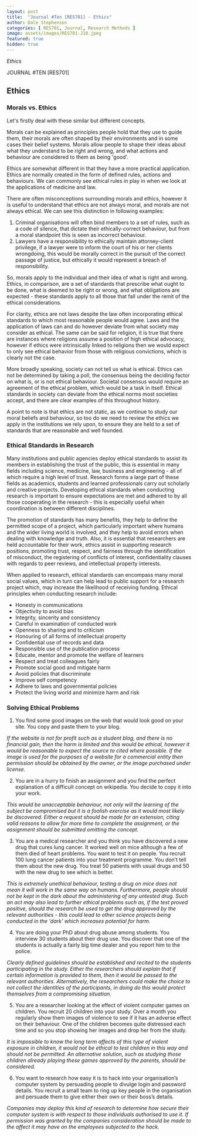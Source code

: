```yaml
---
layout: post
title:  "Journal #Ten [RES701] - Ethics" 
author: Dale Stephenson
categories: [ RES701, Journal, Research Methods ]
image: assets/images/RES701-J10.jpeg
featured: true
hidden: true
---
```

<i>Ethics</i>

JOURNAL #TEN [RES701]

<h2>Ethics</h2>

<h3>Morals vs. Ethics</h3>

Let's firstly deal with these similar but different concepts. 

Morals can be explained as principles people hold that they use to guide them, their morals are often shaped by their environments and in some cases their belief systems. Morals allow people to shape their ideas about what they understand to be right and wrong, and what actions and behaviour are considered to them as being 'good'.

Ethics are somewhat different in that they have a more practical application. Ethics are normally created in the form of defined rules, actions and behaviours. We can commonly see ethical rules in play in when we look at the applications of medicine and law.

There are often misconceptions surrounding morals and ethics, however it is useful to understand that ethics are not always moral, and morals are not always ethical. We can see this distinction in following examples:

1. Criminal organisations will often bind members to a set of rules, such as a code of silence, that dictate their ethically-correct behaviour, but from a moral standpoint this is seen as incorrect behaviour. 
2. Lawyers have a responsibility to ethically maintain attorney-client privilege, if a lawyer were to inform the court of his or her clients wrongdoing, this would be morally correct in the pursuit of the correct passage of justice, but ethically it would represent a breach of responsibility. 

So, morals apply to the individual and their idea of what is right and wrong. Ethics, in comparison, are a set of standards that prescribe what ought to be done, what is deemed to be right or wrong, and what obligations are expected - these standards apply to all those that fall under the remit of the ethical considerations.  

For clarity, ethics are not laws despite the law often incorporating ethical standards to which most reasonable people would agree. Laws and the application of laws can and do however deviate from what society may consider as ethical. The same can be said for religion, it is true that there are instances where religions assume a position of high ethical advocacy, however if ethics were intrinsically linked to religions then we would expect to only see ethical behavior from those with religious convictions, which is clearly not the case.

More broadly speaking, society can not tell us what is ethical. Ethics can not be determined by taking a poll, the consensus being the deciding factor on what is, or is not ethical behaviour. Societal consensus would require an agreement of the ethical problem, which would be a task in itself. Ethical standards in society can deviate from the ethical norms most societies accept, and there are clear examples of this throughout history.

A point to note is that ethics are not static, as we continue to study our moral beliefs and behaviour, so too do we need to review the ethics we apply in the institutions we rely upon, to ensure they are held to a set of standards that are reasonable and well founded.

<h3>Ethical Standards in Research</h3>

Many institutions and public agencies deploy ethical standards to assist its members in establishing the trust of the public, this is essential in many fields including science, medicine, law, business and engineering -  all of which require a high level of trust. Research forms a large part of these fields as academics, students and learned professionals carry out scholarly and creative projects. Developing ethical standards when conducting research is important to ensure expectations are met and adhered to by all those cooperating in the research - this is especially useful when coordination is between different disciplines.

The promotion of standards has many benefits, they help to define the permitted scope of a project, which particularly important where humans and the wider living world is involved, and they help to avoid errors when dealing with knowledge and truth. Also, it is essential that researchers are held accountable for their work, ethics assist in supporting research positions, promoting trust, respect, and fairness through the identification of misconduct, the registering of conflicts of interest, confidentiality clauses with regards to peer reviews, and intellectual property interests. 

When applied to research, ethical standards can encompass many moral social values, which in turn can help lead to public support for a research project which, may increase the likelihood of receiving funding. Ethical principles when conducting research include:

- Honesty in communications
- Objectivity to avoid bias
- Integrity, sincerity and consistency 
- Careful in examination of conducted work
- Openness to sharing and to criticism 
- Honouring of all forms of intellectual property
- Confidential use of records and data
- Responsible use of the publication process
- Educate, mentor and promote the welfare of learners 
- Respect and treat colleagues fairly 
- Promote social good and mitigate harm
- Avoid policies that discriminate
- Improve self competency 
- Adhere to laws and governmental policies 
- Protect the living world and minimize harm and risk 

<h3>Solving Ethical Problems</h3>

1. You find some good images on the web that would look good on your site. You copy and paste them to your blog.

<i>If the website is not for profit such as a student blog, and there is no financial gain, then the harm is limited and this would be ethical, however it would be reasonable to expect the source to cited where possible. If the image is used for the purposes of a website for a commercial entity then permission should be obtained by the owner, or the image purchased under license.</i>

2. You are in a hurry to finish an assignment and you find the perfect explanation of a difficult concept on wikipedia. You decide to copy it into your work.

<i>This would be unacceptable behaviour, not only will the learning of the subject be compromised but it is a foolish exercise as it would most likely be discovered. Either a request should be made for an extension, citing valid reasons to allow for more time to complete the assignment, or the assignment should be submitted omitting the concept.</i>

3. You are a medical researcher and you think you have discovered a new drug that cures lung cancer. It worked well on mice although a few of them died of heart problems. You want to test it on people. You recruit 100 lung cancer patients into your treatment programme. You don’t tell them about the new drug. You treat 50 patients with usual drugs and 50 with the new drug to see which is better.

<i>This is extremely unethical behaviour, testing a drug on mice does not mean it will work in the same way on humans. Furthermore, people should not be kept in the dark about the administering of any untested drug. Such an act may also lead to further ethical problems such as, if the test proved positive, should the research be used to get the drug approved by the relevant authorities - this could lead to other science projects being conducted in the 'dark' which increases potential for harm.</i>  

4. You are doing your PhD about drug abuse among students. You interview 30 students about their drug use. You discover that one of the students is actually a fairly big time dealer and you report him to the police.

<i>Clearly defined guidelines should be established and recited to the students participating in the study. Either the researchers should explain that if certain information is provided to them, then it would be passed to the relevant authorities. Alternatively, the researchers could make the choice to not collect the identities of the participants, in doing do this would protect themselves from a compromising situation.</i> 

5. You are a researcher looking at the effect of violent computer games on children. You recruit 20 children into your study. Over a month you regularly show them images of violence to see if it has an adverse effect on their behaviour. One of the children becomes quite distressed each time and so you stop showing her images and drop her from the study.

<i>It is impossible to know the long term affects of this type of violent exposure in children, it would not be ethical to test children in this way and should not be permitted. An alternative solution, such as studying those children already playing these games approved by the parents, should be considered.</i> 

6. You want to research how easy it is to hack into your organisation’s computer system by persuading people to divulge login and password details. You recruit a small team to ring up key people in the organisation and persuade them to give either their own or their boss’s details.

<i>Companies may deploy this kind of research to determine how secure their computer system is with respect to those individuals authorised to use it. If permission was granted by the companies consideration should be made to the affect it may have on the employees subjected to the hack.</i>


 








